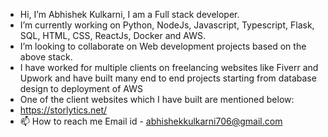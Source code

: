 - Hi, I’m Abhishek Kulkarni, I am a Full stack developer.
- I’m currently working on Python, NodeJs, Javascript, Typescript, Flask, SQL, HTML, CSS, ReactJs, Docker and AWS.
- I’m looking to collaborate on Web development projects based on the above stack.
- I have worked for multiple clients on freelancing websites like Fiverr and Upwork and have built many end to end projects starting from database design to          deployment of AWS
- One of the client websites which I have built are mentioned below:
-    https://storlytics.net/
- 📫 How to reach me 
     Email id - abhishekkulkarni706@gmail.com

<!---
abhi-kulkarni/abhi-kulkarni is a ✨ special ✨ repository because its `README.md` (this file) appears on your GitHub profile.
You can click the Preview link to take a look at your changes.
--->
